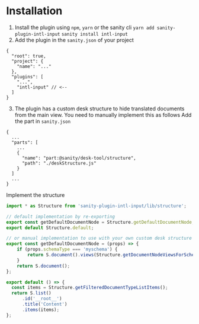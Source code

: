 # Installation
1. Install the plugin using `npm`, `yarn` or the sanity cli
`yarn add sanity-plugin-intl-input`
`sanity install intl-input`
2. Add the plugin in the `sanity.json` of your project
```
{
  "root": true,
  "project": {
    "name": "..."
  },
  "plugins": [
    "...",
    "intl-input" // <--
  ]
}
```
3. The plugin has a custom desk structure to hide translated documents from the main view. You need to manually implement this as follows
Add the part in `sanity.json`
```
{
  ...
  "parts": [
    ...
    {
      "name": "part:@sanity/desk-tool/structure",
      "path": "./deskStructure.js"
    }
  ]
  ...
}
```

Implement the structure
```javascript
import * as Structure from 'sanity-plugin-intl-input/lib/structure';

// default implementation by re-exporting
export const getDefaultDocumentNode = Structure.getDefaultDocumentNode;
export default Structure.default;

// or manual implementation to use with your own custom desk structure
export const getDefaultDocumentNode = (props) => {
    if (props.schemaType === 'myschema') {
        return S.document().views(Structure.getDocumentNodeViewsForSchemaType(props.schemaType));
    }
    return S.document();
};

export default () => {
  const items = Structure.getFilteredDocumentTypeListItems();
  return S.list()
      .id('__root__')
      .title('Content')
      .items(items);
};
```